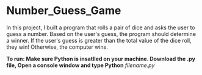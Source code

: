 # Number_Guess_Game

In this project, I built a program that rolls a pair of dice and asks the user to guess a number. Based on the user's guess, the program should determine a winner. If the user's guess is greater than the total value of the dice roll, they win! Otherwise, the computer wins.

**To run: Make sure Python is insatlled on your machine. Download the .py file, Open a console window and type Python** *filename.py*
